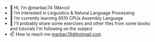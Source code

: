 - 👋 Hi, I’m @marbac74 (Marco)
- 👀 I’m interested in Linguistics & Natural Language Processing
- 🌱 I’m currently learning 6510 CPUs Assembly Language
- 💞️ I'll probably share some exercises and other files from some books and tutorials I'm following on the subject
- 📫 How to reach me marbac74@hotmail.com

<!---
marbac74/marbac74 is a ✨ special ✨ repository because its `README.md` (this file) appears on your GitHub profile.
You can click the Preview link to take a look at your changes.
--->
